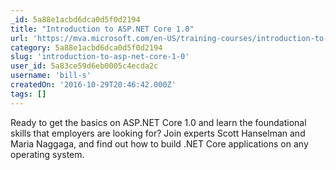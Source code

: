 ```yaml
---
_id: 5a88e1acbd6dca0d5f0d2194
title: "Introduction to ASP.NET Core 1.0"
url: 'https://mva.microsoft.com/en-US/training-courses/introduction-to-aspnet-core-10-16841'
category: 5a88e1acbd6dca0d5f0d2194
slug: 'introduction-to-asp-net-core-1-0'
user_id: 5a83ce59d6eb0005c4ecda2c
username: 'bill-s'
createdOn: '2016-10-29T20:46:42.000Z'
tags: []
---
```


Ready to get the basics on ASP.NET Core 1.0 and learn the foundational skills that employers are looking for? Join experts Scott Hanselman and Maria Naggaga, and find out how to build .NET Core applications on any operating system.
